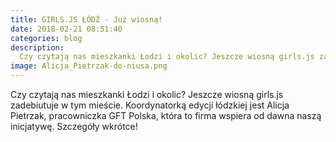 ```yaml
---
title: GIRLS.JS ŁÓDŹ - Już wiosną!
date: 2018-02-21 08:51:40
categories: blog
description:
  Czy czytają nas mieszkanki Łodzi i okolic? Jeszcze wiosną girls.js zadebiutuje w tym mieście. Koordynatorką edycji łódzkiej jest Alicja Pietrzak, pracowniczka GFT Polska, która to firma wspiera od dawna naszą inicjatywę. Szczegóły wkrótce!
image: Alicja_Pietrzak-do-niusa.png
---
```

Czy czytają nas mieszkanki Łodzi i okolic? Jeszcze wiosną girls.js zadebiutuje w tym mieście. Koordynatorką edycji łódzkiej jest Alicja Pietrzak, pracowniczka GFT Polska, która to firma wspiera od dawna naszą inicjatywę. Szczegóły wkrótce!
